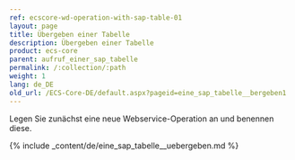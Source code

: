 ```yaml
---
ref: ecscore-wd-operation-with-sap-table-01
layout: page
title: Übergeben einer Tabelle
description: Übergeben einer Tabelle
product: ecs-core
parent: aufruf_einer_sap_tabelle
permalink: /:collection/:path
weight: 1
lang: de_DE
old_url: /ECS-Core-DE/default.aspx?pageid=eine_sap_tabelle__bergeben1
---
```


Legen Sie zunächst eine neue Webservice-Operation an und benennen diese. 

{% include _content/de/eine_sap_tabelle__uebergeben.md %}

